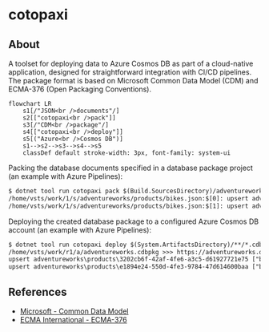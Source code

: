 # cotopaxi

<p />

## About

<p />

A toolset for deploying data to Azure Cosmos DB as part of a cloud-native application, designed for straightforward integration with CI/CD pipelines. The package format is based on Microsoft Common Data Model (CDM) and ECMA-376 (Open Packaging Conventions).

<p />

```mermaid
flowchart LR
    s1[/"JSON<br />documents"/]
    s2[["cotopaxi<br />pack"]]
    s3[/"CDM<br />package"/]
    s4[["cotopaxi<br />deploy"]]
    s5[("Azure<br />Cosmos DB")]
    s1-->s2-->s3-->s4-->s5
    classDef default stroke-width: 3px, font-family: system-ui
```

<p />

Packing the database documents specified in a database package project (an example with Azure Pipelines):

<p />

```txt
$ dotnet tool run cotopaxi pack $(Build.SourcesDirectory)/adventureworks.json $(Build.StagingDirectory)/adventureworks.cdbpkg
/home/vsts/work/1/s/adventureworks/products/bikes.json:$[0]: upsert adventureworks\products\3202cb6f-42af-4fe6-a3c5-d61927721e75 (4)
/home/vsts/work/1/s/adventureworks/products/bikes.json:$[1]: upsert adventureworks\products\e1894e24-550d-4fe3-9784-47d614600baa (4)
```

<p />

Deploying the created database package to a configured Azure Cosmos DB account (an example with Azure Pipelines):

<p />

```txt
$ dotnet tool run cotopaxi deploy $(System.ArtifactsDirectory)/**/*.cdbpkg
/home/vsts/work/r1/a/adventureworks.cdbpkg >>> https://adventureworks.documents.azure.com:443
upsert adventureworks\products\3202cb6f-42af-4fe6-a3c5-d61927721e75 ["bikes"]: HTTP 200 (6.67 RU)
upsert adventureworks\products\e1894e24-550d-4fe3-9784-47d614600baa ["bikes"]: HTTP 200 (6.67 RU)
```

<p />

## References

<p />

- [Microsoft - Common Data Model](https://learn.microsoft.com/en-us/common-data-model)
- [ECMA International - ECMA-376](https://ecma-international.org/publications-and-standards/standards/ecma-376)

